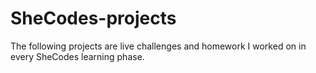 # SheCodes-projects

The following projects are live challenges and homework I worked on in every SheCodes learning phase. 

